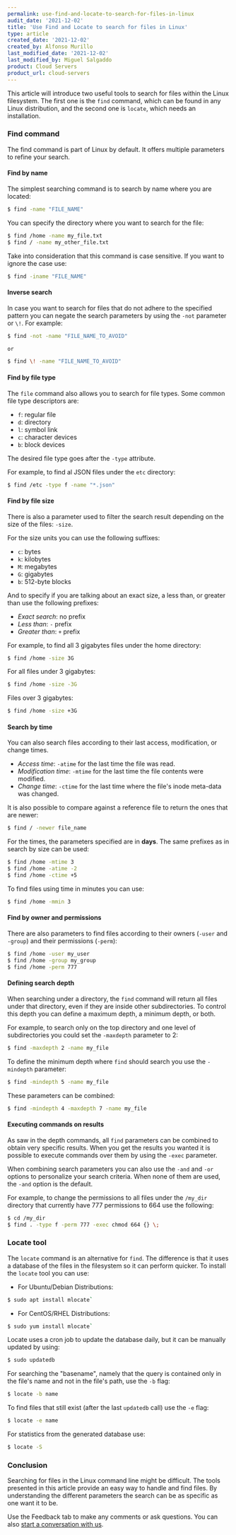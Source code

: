 ```yaml
---
permalink: use-find-and-locate-to-search-for-files-in-linux
audit_date: '2021-12-02'
title: 'Use Find and Locate to search for files in Linux'
type: article
created_date: '2021-12-02'
created_by: Alfonso Murillo
last_modified_date: '2021-12-02'
last_modified_by: Miguel Salgaddo
product: Cloud Servers
product_url: cloud-servers
---
```


This article will introduce two useful tools to search for files within the Linux filesystem. The first one is the `find` command, which can be found in any Linux distribution, and the second one is `locate`, which needs an installation.

### Find command
The find command is part of Linux by default. It offers multiple parameters to refine your search.

#### Find by name
The simplest searching command is to search by name where you are located:

```sh
$ find -name "FILE_NAME"
```

You can specify the directory where you want to search for the file:

```sh
$ find /home -name my_file.txt
$ find / -name my_other_file.txt
```

Take into consideration that this command is case sensitive. If you want to ignore the case use:

```sh
$ find -iname "FILE_NAME"
```

#### Inverse search
In case you want to search for files that do not adhere to the specified pattern you can negate the search parameters by using the `-not` parameter or `\!`. For example:

```sh
$ find -not -name "FILE_NAME_TO_AVOID"

or

$ find \! -name "FILE_NAME_TO_AVOID"
```

#### Find by file type
The `file` command also allows you to search for file types. Some common file type descriptors are:

- `f`: regular file
- `d`: directory
- `l`: symbol link
- `c`: character devices
- `b`: block devices

The desired file type goes after the `-type` attribute.

For example, to find al JSON files under the `etc` directory:

```sh
$ find /etc -type f -name "*.json"
```

#### Find by file size
There is also a parameter used to filter the search result depending on the size of the files: `-size`.

For the size units you can use the following suffixes:
- `c`: bytes
- `k`: kilobytes
- `M`: megabytes
- `G`: gigabytes
- `b`: 512-byte blocks

And to specify if you are talking about an exact size, a less than, or greater than use the following prefixes:
- *Exact search*: no prefix
- *Less than*: `-` prefix
- *Greater than*: `+` prefix

For example, to find all 3 gigabytes files under the home directory:
```sh
$ find /home -size 3G
```

For all files under 3 gigabytes:
```sh
$ find /home -size -3G
```

Files over 3 gigabytes:
```sh
$ find /home -size +3G
```

#### Search by time
You can also search files according to their last access, modification, or change times.
- *Access time*: `-atime` for the last time the file was read.
- *Modification time*: `-mtime` for the last time the file contents were modified.
- *Change time*: `-ctime` for the last time where the file's inode meta-data was changed.

It is also possible to compare against a reference file to return the ones that are newer:
```sh
$ find / -newer file_name
```

For the times, the parameters specified are in **days**. The same prefixes as in search by size can be used:

```sh
$ find /home -mtime 3
$ find /home -atime -2
$ find /home -ctime +5
```

To find files using time in minutes you can use:
```sh
$ find /home -mmin 3
```

#### Find by owner and permissions
There are also parameters to find files according to their owners (`-user` and `-group`) and their permissions (`-perm`):

```sh
$ find /home -user my_user
$ find /home -group my_group
$ find /home -perm 777
```

#### Defining search depth
When searching under a directory, the `find` command will return all files under that directory, even if they are inside other subdirectories. To control this depth you can define a maximum depth, a minimum depth, or both.

For example, to search only on the top directory and one level of subdirectories you could set the `-maxdepth` parameter to 2:

```sh
$ find -maxdepth 2 -name my_file
```

To define the minimum depth where `find` should search you use the `-mindepth` parameter:

```sh
$ find -mindepth 5 -name my_file
```

These parameters can be combined:

```sh
$ find -mindepth 4 -maxdepth 7 -name my_file
```

#### Executing commands on results
As saw in the depth commands, all `find` parameters can be combined to obtain very specific results. When you get the results you wanted it is possible to execute commands over them by using the `-exec` parameter.

When combining search parameters you can also use the `-and` and `-or` options to personalize your search criteria. When none of them are used, the `-and` option is the default.

For example, to change the permissions to all files under the `/my_dir` directory that currently have 777 permissions to 664 use the following:

```sh
$ cd /my_dir
$ find . -type f -perm 777 -exec chmod 664 {} \;
```

### Locate tool
The `locate` command is an alternative for `find`. The difference is that it uses a database of the files in the filesystem so it can perform quicker. To install the `locate` tool you can use:

- For Ubuntu/Debian Distributions:
```sh
$ sudo apt install mlocate`
```

- For CentOS/RHEL Distributions:
```sh
$ sudo yum install mlocate`
```

Locate uses a cron job to update the database daily, but it can be manually updated by using:

```sh
$ sudo updatedb
```

For searching the "basename", namely that the query is contained only in the file's name and not in the file's path, use the `-b` flag:

```sh
$ locate -b name
```

To find files that still exist (after the last `updatedb` call) use the `-e` flag:

```sh
$ locate -e name
```

For statistics from the generated database use:

```sh
$ locate -S
```

### Conclusion
Searching for files in the Linux command line might be difficult. The tools presented in this article provide an easy way to handle and find files. By understanding the different parameters the search can be as specific as one want it to be.

Use the Feedback tab to make any comments or ask questions. You can also [start a conversation with us](https://www.rackspace.com/contact).
